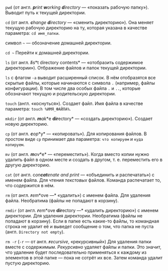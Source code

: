 `pwd` (от англ. ***p**rint **w**orking **d**irectory* — «показать рабочую папку»). Выводит путь к текущей директории.

`cd` (от англ. ***c**hange **d**irectory* — «сменить директорию»). Она меняет текущую рабочую директорию на ту, которая указана в качестве параметра: `cd имя_папки`.

символ `~` — обозначение домашней директории. 

`cd ~` Перейти к домашней директории.

`ls` (от англ. ***l**i**s**t directory contents* — «отобразить содержимое директории»). Отбражение файлов и папок текущей директории.

`ls` с флагом `-a` выводит расширенный список. В нём отобразятся все скрытые файлы, которые начинаются с символа `.` (например, файлы конфигурации). В том числе два особых файла `.` и `..`, которые обозначают текущую и родительскую директории.

`touch` (англ. «коснуться»). Создает файл. Имя файла в качестве параметра: `touch %ИМЯ_ФАЙЛА%`. 

`mkdir` (от англ. ***m**a**k**e **dir**ectory* — «создать директорию»).  Создает новую директорию.

`cp` (от англ. ***c**o**p**y* — «копировать»). Для копирования файлов. В простом виде `cp` принимает два параметра: `что копируем` и `куда копируем`.

`mv` (от англ. ***m**o**v**e* — «переместить»). Когда вместо копии нужно удалить файл в одном месте и создать в другом, т. е. переместить его в другую директорию.

`cat` (от англ. c*on**cat**enate and print* — «объединить и распечатать») с именем файла. Для чтения *текстовых* файлов. Команда распечатает то, что содержится в нём.

`rm` (от англ. ***r**e**m**ove —* «удалить») с именем файла. Для удаления файла. Необратима (файлы не попадают в корзину).

`rmdir` (от англ. ***r**e**m**ove **dir**ectory —* «удалить директорию») с именем директории. Для удаления директории. Необратима (файлы не попадают в корзину). Если в папке есть какие-то файлы, то командная строка не удалит её и выведет сообщение о том, что папка не пуста (англ. `Directory not empty`). 

`rm -r` (`-r` — от англ. ***r**ecursive*, «рекурсивный»)  Для удаления папки вместе с содержимым. *Рекурсивно* удаляет файлы и папки. Это значит, что удаление будет последовательно применяться к каждому из элементов в этой папке — пока не сотрёт их все. Затем команда удалит пустую директорию.